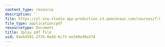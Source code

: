 ```yaml
---
content_type: resource
description: ''
file: https://ol-ocw-studio-app-production.s3.amazonaws.com/courses/7-01sc-fundamentals-of-biology-fall-2011/8aebd5912f350ed46c73ee340ed0a37d_LvLbaVW84nE.pdf
file_type: application/pdf
resourcetype: Document
title: 3play pdf file
uid: 8aebd591-2f35-0ed4-6c73-ee340ed0a37d
---
```

